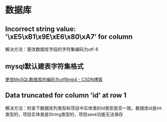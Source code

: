 # 数据库

## Incorrect string value: '\xE5\xB1\x9E\xE6\x80\xA7' for column
解决方法：更改数据库字段的字符集编码为utf-8

## mysql默认建表字符集格式
[更改MySQL数据库的编码为utf8mb4 - CSDN博客](https://blog.csdn.net/woslx/article/details/49685111)  

##  Data truncated for column 'id' at row 1
解决方法：检查下数据库列类型和项目中实体类的id类型是否一致。数据库id是int类型的，项目实体类是String类型的，项目save功能无法保存